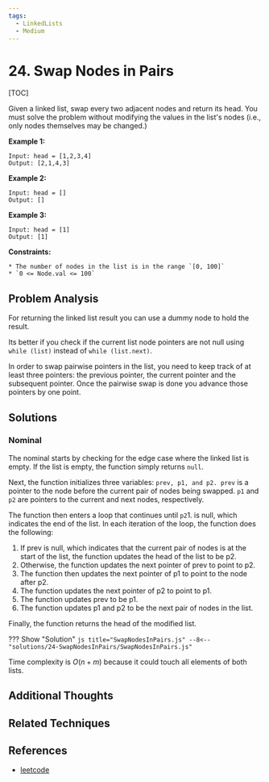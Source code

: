 ```yaml
---
tags:
  - LinkedLists
  - Medium
---
```


# 24. Swap Nodes in Pairs

[TOC]

Given a linked list, swap every two adjacent nodes and return its head. You must solve the problem without modifying the values in the list's nodes (i.e., only nodes themselves may be changed.)

**Example 1:**

```
Input: head = [1,2,3,4]
Output: [2,1,4,3]
```

**Example 2:**

```
Input: head = []
Output: []
```

**Example 3:**

```
Input: head = [1]
Output: [1]
```

**Constraints:**

```
* The number of nodes in the list is in the range `[0, 100]`
* `0 <= Node.val <= 100`
```

## Problem Analysis

For returning the linked list result you can use a dummy node to hold the result.

Its better if you check if the current list node pointers are not null using `while (list)` instead of `while (list.next)`.

In order to swap pairwise pointers in the list, you need to keep track of at least three pointers: the previous pointer, the current pointer and the subsequent pointer. Once the pairwise swap is done you advance those pointers by one point.

## Solutions

### Nominal

The nominal starts by checking for the edge case where the linked list is empty. If the list is empty, the function simply returns `null`.

Next, the function initializes three variables: `prev, p1, and p2. prev` is a pointer to the node before the current pair of nodes being swapped. `p1` and `p2` are pointers to the current and next nodes, respectively.

The function then enters a loop that continues until `p2`1. is null, which indicates the end of the list. In each iteration of the loop, the function does the following:

1. If prev is null, which indicates that the current pair of nodes is at the start of the list, the function updates the head of the list to be p2.
2. Otherwise, the function updates the next pointer of prev to point to p2.
3. The function then updates the next pointer of p1 to point to the node after p2.
4. The function updates the next pointer of p2 to point to p1.
5. The function updates prev to be p1.
6. The function updates p1 and p2 to be the next pair of nodes in the list.

Finally, the function returns the head of the modified list.

??? Show "Solution"
`js title="SwapNodesInPairs.js"
    --8<-- "solutions/24-SwapNodesInPairs/SwapNodesInPairs.js"
    `

Time complexity is $O(n+m)$ because it could touch all elements of both lists.

## Additional Thoughts

## Related Techniques

## References

- [leetcode](https://leetcode.com/problems/swap-nodes-in-pairs/)
